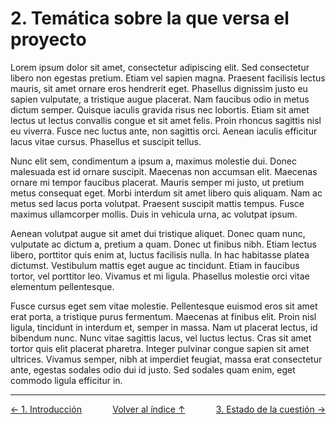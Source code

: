 # 2. Temática sobre la que versa el proyecto

Lorem ipsum dolor sit amet, consectetur adipiscing elit. Sed consectetur libero non egestas pretium. Etiam vel sapien magna. Praesent facilisis lectus mauris, sit amet ornare eros hendrerit eget. Phasellus dignissim justo eu sapien vulputate, a tristique augue placerat. Nam faucibus odio in metus dictum semper. Quisque iaculis gravida risus nec lobortis. Etiam sit amet lectus ut lectus convallis congue et sit amet felis. Proin rhoncus sagittis nisl eu viverra. Fusce nec luctus ante, non sagittis orci. Aenean iaculis efficitur lacus vitae cursus. Phasellus et suscipit tellus.

Nunc elit sem, condimentum a ipsum a, maximus molestie dui. Donec malesuada est id ornare suscipit. Maecenas non accumsan elit. Maecenas ornare mi tempor faucibus placerat. Mauris semper mi justo, ut pretium metus consequat eget. Morbi interdum sit amet libero quis aliquam. Nam ac metus sed lacus porta volutpat. Praesent suscipit mattis tempus. Fusce maximus ullamcorper mollis. Duis in vehicula urna, ac volutpat ipsum.

Aenean volutpat augue sit amet dui tristique aliquet. Donec quam nunc, vulputate ac dictum a, pretium a quam. Donec ut finibus nibh. Etiam lectus libero, porttitor quis enim at, luctus facilisis nulla. In hac habitasse platea dictumst. Vestibulum mattis eget augue ac tincidunt. Etiam in faucibus tortor, vel porttitor leo. Vivamus et mi ligula. Phasellus molestie orci vitae elementum pellentesque.

Fusce cursus eget sem vitae molestie. Pellentesque euismod eros sit amet erat porta, a tristique purus fermentum. Maecenas at finibus elit. Proin nisl ligula, tincidunt in interdum et, semper in massa. Nam ut placerat lectus, id bibendum nunc. Nunc vitae sagittis lacus, vel luctus lectus. Cras sit amet tortor quis elit placerat pharetra. Integer pulvinar congue sapien sit amet ultrices. Vivamus semper, nibh at imperdiet feugiat, massa erat consectetur ante, egestas sodales odio dui id justo. Sed sodales quam enim, eget commodo ligula efficitur in.

---
<div style="display: flex; justify-content: space-between; align-items: center;">
    <a href="1.introduccion.md">← 1. Introducción</a>
    <a href="indice.md">Volver al índice ↑</a>
    <a href="3.estado.md">3. Estado de la cuestión →</a>
</div>
